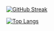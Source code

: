 
[![GitHub Streak](http://github-readme-streak-stats.herokuapp.com?user=sisyphusCoding)](https://git.io/streak-stats)

[![Top Langs](https://github-readme-stats.vercel.app/api/top-langs/?username=sisyphusCoding&layout=compact)](https://github.com/anuraghazra/github-readme-stats)


